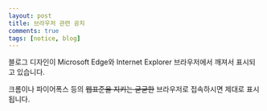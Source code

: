 ```yaml
---
layout: post
title: 브라우저 관련 공지
comments: true
tags: [notice, blog]
---
```


블로그 디자인이 Microsoft Edge와 Internet Explorer 브라우저에서 깨져서 표시되고 있습니다.

크롬이나 파이어폭스 등의 ~~웹표준을 지키는 굳굳한~~ 브라우저로 접속하시면 제대로 표시됩니다.
